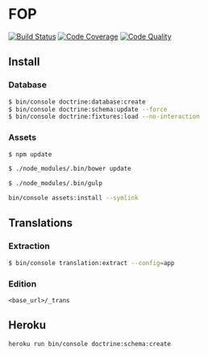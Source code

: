 # FOP

[![Build Status](https://img.shields.io/travis/brieucthomas/fop/master.svg?style=flat-square)](https://travis-ci.org/brieucthomas/fop)
[![Code Coverage](http://img.shields.io/scrutinizer/coverage/g/brieucthomas/fop/master.svg?style=flat-square)](https://scrutinizer-ci.com/g/brieucthomas/fop/?branch=master)
[![Code Quality](http://img.shields.io/scrutinizer/g/brieucthomas/fop/master.svg?style=flat-square)](https://scrutinizer-ci.com/g/brieucthomas/fop/?branch=master)

## Install

### Database

``` bash 
$ bin/console doctrine:database:create
$ bin/console doctrine:schema:update --force
$ bin/console doctrine:fixtures:load --no-interaction
```

### Assets

``` bash
$ npm update
```

``` bash
$ ./node_modules/.bin/bower update
```

``` bash
$ ./node_modules/.bin/gulp
```

``` bash
bin/console assets:install --symlink
```

## Translations

### Extraction

``` bash
$ bin/console translation:extract --config=app
```

### Edition

```
<base_url>/_trans
```


## Heroku

``` bash
heroku run bin/console doctrine:schema:create
```